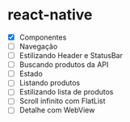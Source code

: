 # react-native

- [x] Componentes
- [ ] Navegação
- [ ] Estilizando Header e StatusBar
- [ ] Buscando produtos da API
- [ ] Estado
- [ ] Listando produtos
- [ ] Estilizando lista de produtos
- [ ] Scroll infinito com FlatList
- [ ] Detalhe com WebView
